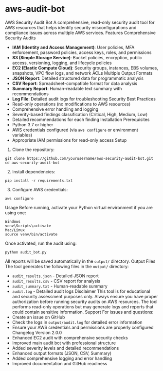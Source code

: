 # aws-audit-bot
AWS Security Audit Bot
A comprehensive, read-only security audit tool for AWS resources that helps identify security
misconfigurations and compliance issues across multiple AWS services.
Features
Comprehensive Security Audits
- **IAM (Identity and Access Management)**: User policies, MFA enforcement, password policies,
access keys, roles, and permissions
- **S3 (Simple Storage Service)**: Bucket policies, encryption, public access, versioning, logging, and
lifecycle policies
- **EC2 (Elastic Compute Cloud)**: Security groups, instances, EBS volumes, snapshots, VPC flow
logs, and network ACLs
Multiple Output Formats
- **JSON Report**: Detailed structured data for programmatic analysis
- **CSV Report**: Spreadsheet-compatible format for data analysis
- **Summary Report**: Human-readable text summary with recommendations
- **Log File**: Detailed audit logs for troubleshooting
Security Best Practices
- Read-only operations (no modifications to AWS resources)
- Comprehensive error handling and logging
- Severity-based findings classification (Critical, High, Medium, Low)
- Detailed recommendations for each finding
Installation
Prerequisites
- Python 3.7 or higher
- AWS credentials configured (via `aws configure` or environment variables)
- Appropriate IAM permissions for read-only access
Setup
1. Clone the repository:
```
git clone https://github.com/yourusername/aws-security-audit-bot.git
cd aws-security-audit-bot
```
2. Install dependencies:
```
pip install -r requirements.txt
```
3. Configure AWS credentials:
```
aws configure
```
Usage
Before running, activate your Python virtual environment if you are using one:
```
Windows
venv\Scripts\activate
Mac/Linux
source venv/bin/activate
```
Once activated, run the audit using:
```
python audit_bot.py
```
All reports will be saved automatically in the `output/` directory.
Output Files
The tool generates the following files in the `output/` directory:
- `audit_results.json` - Detailed JSON report
- `audit_results.csv` - CSV report for analysis
- `audit_summary.txt` - Human-readable summary
- `audit.log` - Detailed audit logs
Disclaimer
This tool is for educational and security assessment purposes only. Always ensure you have proper
authorization before running security audits on AWS resources. The tool performs read-only operations
but may generate logs and reports that could contain sensitive information.
Support
For issues and questions:
- Create an issue on GitHub
- Check the logs in `output/audit.log` for detailed error information
- Ensure your AWS credentials and permissions are properly configured
Changelog
Version 2.0.0
- Enhanced EC2 audit with comprehensive security checks
- Improved main audit bot with professional structure
- Added severity levels and detailed recommendations
- Enhanced output formats (JSON, CSV, Summary)
- Added comprehensive logging and error handling
- Improved documentation and GitHub readiness
